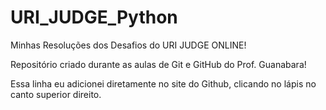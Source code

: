 # URI_JUDGE_Python
 Minhas Resoluções dos Desafios do URI JUDGE ONLINE!

 Repositório criado durante as aulas de Git e GitHub do Prof. Guanabara! 
 
 Essa linha eu adicionei diretamente no site do Github, clicando no lápis no canto superior direito.
